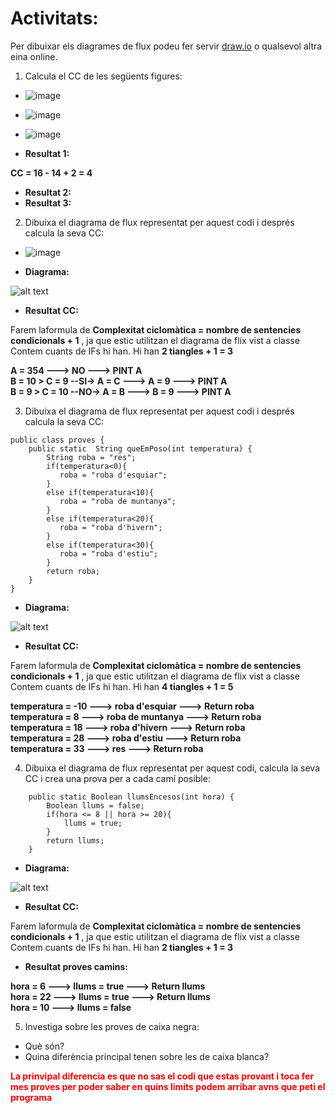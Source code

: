 # Activitats: 

Per dibuixar els diagrames de flux podeu fer servir [draw.io](https://draw.io) o qualsevol altra eina online.

1. Calcula el CC de les següents figures:
  - ![image](https://user-images.githubusercontent.com/110727546/204613022-4ab64342-2e06-438d-a7e8-570685b3c406.png)
  - ![image](https://user-images.githubusercontent.com/110727546/204613180-6d55bf09-28b8-417e-96f4-f71a762ac44c.png)
  - ![image](https://user-images.githubusercontent.com/110727546/204655229-8c3f28d7-3d8b-4746-a55d-331f89da39d2.png)

  - **Resultat 1:**


**CC = 16 - 14 + 2 = 4**


  - **Resultat 2:**
  - **Resultat 3:**


2. Dibuixa el diagrama de flux representat per aquest codi i després calcula la seva CC:
  - ![image](https://user-images.githubusercontent.com/110727546/204615125-363e5e6c-173b-4ec0-8c0b-cb97985ade06.png)

  - **Diagrama:**

![alt text](fotos/Selecció_347.png)

  - **Resultat CC:**
 
Farem laformula de  **Complexitat ciclomàtica = nombre de sentencies condicionals + 1** , ja que estic utilitzan el diagrama de flix vist a classe
Contem cuants de IFs hi han. Hi han  **2 tiangles  + 1 = 3**

**A = 354 ---> NO ---> PINT A<br>
B = 10 > C = 9  --SI-> A = C ---> A = 9 ---> PINT A<br>
B = 9 > C = 10 --NO-> A = B ---> B = 9 ---> PINT A**




3. Dibuixa el diagrama de flux representat per aquest codi i després calcula la seva CC:

```
public class proves {
    public static  String queEmPoso(int temperatura) {
        String roba = "res";
        if(temperatura<0){
           roba = "roba d'esquiar";
        }
        else if(temperatura<10){
           roba = "roba de muntanya";
        }
        else if(temperatura<20){
           roba = "roba d'hivern";
        }
        else if(temperatura<30){
           roba = "roba d'estiu";
        }
        return roba;
    }    
}
```

  - **Diagrama:**

![alt text](fotos/Selecció_349.png)

  - **Resultat CC:**

Farem laformula de  **Complexitat ciclomàtica = nombre de sentencies condicionals + 1** , ja que estic utilitzan el diagrama de flix vist a classe
Contem cuants de IFs hi han. Hi han  **4 tiangles  + 1 = 5**

**temperatura = -10 ---> roba d'esquiar ---> Return roba<br>
temperatura = 8 ---> roba de muntanya ---> Return roba<br>
temperatura = 18 ---> roba d'hivern ---> Return roba<br>
temperatura = 28 ---> roba d'estiu ---> Return roba<br>
temperatura = 33 ---> res ---> Return roba**<br>




4. Dibuixa el diagrama de flux representat per aquest codi, calcula la seva CC i crea una prova per a cada camí posible:

```
    public static Boolean llumsEncesos(int hora) {
        Boolean llums = false;
        if(hora <= 8 || hora >= 20){
            llums = true;
        }
        return llums;
    }
```
  - **Diagrama:**

![alt text](fotos/Selecció_350.png)

  - **Resultat CC:**

Farem laformula de  **Complexitat ciclomàtica = nombre de sentencies condicionals + 1** , ja que estic utilitzan el diagrama de flix vist a classe
Contem cuants de IFs hi han. Hi han  **2 tiangles  + 1 = 3**


  - **Resultat proves camins:**

**hora = 6 ---> llums = true ---> Return llums<br>
hora = 22 ---> llums = true ---> Return llums<br>
hora = 10 ---> llums = false<br>**


5. Investiga sobre les proves de caixa negra:

  - Què són?
  - Quina diferència principal tenen sobre les de caixa blanca?
<span style="color:red">

**La prinvipal diferencia es que no sas el codi que estas provant i toca fer mes proves per poder saber en quins limits podem arribar avns que peti el programa**
  
  </style>
